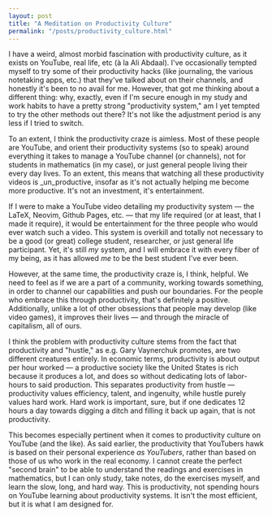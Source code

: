 ```yaml
---
layout: post
title: "A Meditation on Productivity Culture"
permalink: "/posts/productivity_culture.html"
---
```


I have a weird, almost morbid fascination with productivity culture, as it exists on YouTube, real life, etc (à la Ali Abdaal). I've occasionally tempted myself to try some of their productivity hacks (like journaling, the various notetaking apps, etc.) that they've talked about on their channels, and honestly it's been to no avail for me. However, that got me thinking about a different thing: why, exactly, even if I'm secure enough in my study and work habits to have a pretty strong "productivity system," am I yet tempted to try the other methods out there? It's not like the adjustment period is any less if I tried to switch.

To an extent, I think the productivity craze is aimless. Most of these people are YouTube, and orient their productivity systems (so to speak) around everything it takes to manage a YouTube channel (or channels), not for students in mathematics (in my case), or just general people living their every day lives. To an extent, this means that watching all these productivity videos is _un_productive, insofar as it's not actually helping me become more productive. It's not an investment, it's entertainment.

If I were to make a YouTube video detailing my productivity system — the LaTeX, Neovim, Github Pages, etc. — that my life required (or at least, that I made it require), it would be entertainment for the three people who would ever watch such a video. This system is overkill and totally not necessary to be a good (or great) college student, researcher, or just general life participant. Yet, it's still _my_ system, and I will embrace it with every fiber of my being, as it has allowed _me_ to be the best student I've ever been.

However, at the same time, the productivity craze is, I think, helpful. We need to feel as if we are a part of a community, working towards something, in order to channel our capabilities and push our boundaries. For the people who embrace this through productivity, that's definitely a positive. Additionally, unlike a lot of other obsessions that people may develop (like video games), it improves their lives — and through the miracle of capitalism, all of ours.

I think the problem with productivity culture stems from the fact that productivity and "hustle," as e.g. Gary Vaynerchuk promotes, are two different creatures entirely. In economic terms, productivity is about output per hour worked — a productive society like the United States is rich because it produces a lot, and does so without dedicating lots of labor-hours to said production. This separates productivity from hustle — productivity values efficiency, talent, and ingenuity, while hustle purely values hard work. Hard work is important, sure, but if one dedicates 12 hours a day towards digging a ditch and filling it back up again, that is not productivity.

This becomes especially pertinent when it comes to productivity culture on YouTube (and the like). As said earlier, the productivity that YouTubers hawk is based on their personal experience _as YouTubers_, rather than based on those of us who work in the real economy. I cannot create the perfect "second brain" to be able to understand the readings and exercises in mathematics, but I can only study, take notes, do the exercises myself, and learn the slow, long, and hard way. This is productivity, not spending hours on YouTube learning about productivity systems. It isn't the most efficient, but it is what I am designed for.
